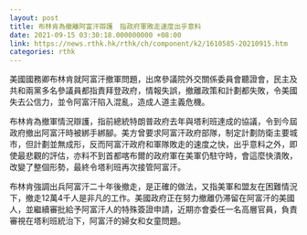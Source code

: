```yaml
---
layout: post
title: 布林肯為撤離阿富汗辯護　指政府軍敗走速度出乎意料
date: 2021-09-15 03:30:18.000000000 +08:00
link: https://news.rthk.hk/rthk/ch/component/k2/1610585-20210915.htm
categories: rthk
---
```


美國國務卿布林肯就阿富汗撤軍問題，出席參議院外交關係委員會聽證會，民主及共和兩黨多名參議員都指責拜登政府，情報失誤，撤離政策和計劃都失敗，令美國失去公信力，並令阿富汗陷入混亂，造成人道主義危機。

布林肯為撤軍情況辯護，指前總統特朗普政府去年與塔利班達成的協議，令到今屆政府撤出阿富汗時被綁手綁腳。美方曾要求阿富汗政府部隊，制定計劃防衛主要城市，但計劃並無成形，反而阿富汗政府和軍隊敗走的速度之快，出乎意料之外，即使最悲觀的評估，亦料不到首都喀布爾的政府軍在美軍仍駐守時，會這麼快潰敗，改變了整個形勢，最終令塔利班再次接管阿富汗。

布林肯強調出兵阿富汗二十年後撤走，是正確的做法，又指美軍和盟友在困難情況下，撤走12萬4千人是非凡的工作。美國政府正在努力撤離仍滞留在阿富汗的美國人，並繼續審批給予阿富汗人的特殊簽證申請，近期亦會委任一名高層官員，負責審視在塔利班統治下，阿富汗的婦女和女童問題。
